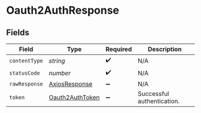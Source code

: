 # Oauth2AuthResponse


## Fields

| Field                                                         | Type                                                          | Required                                                      | Description                                                   |
| ------------------------------------------------------------- | ------------------------------------------------------------- | ------------------------------------------------------------- | ------------------------------------------------------------- |
| `contentType`                                                 | *string*                                                      | :heavy_check_mark:                                            | N/A                                                           |
| `statusCode`                                                  | *number*                                                      | :heavy_check_mark:                                            | N/A                                                           |
| `rawResponse`                                                 | [AxiosResponse](https://axios-http.com/docs/res_schema)       | :heavy_minus_sign:                                            | N/A                                                           |
| `token`                                                       | [Oauth2AuthToken](../../models/operations/oauth2authtoken.md) | :heavy_minus_sign:                                            | Successful authentication.                                    |